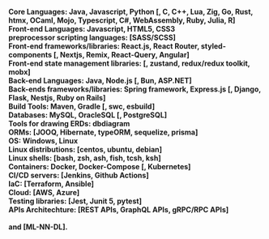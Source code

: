 **Core Languages: Java, Javascript, Python [, C, C++, Lua, Zig, Go, Rust, htmx, OCaml, Mojo, Typescript, C#, WebAssembly, Ruby, Julia, R]**\
**Front-end Languages: Javascript, HTML5, CSS3**\
**preprocessor scripting languages: [SASS/SCSS]**\
**Front-end frameworks/libraries: React.js, React Router, styled-components [, Nextjs, Remix, React-Query, Angular]**\
**Front-end state management libraries: [, zustand, redux/redux toolkit, mobx]**\
**Back-end Languages: Java, Node.js [, Bun, ASP.NET]**\
**Back-ends frameworks/libraries: Spring framework, Express.js [, Django, Flask, Nestjs, Ruby on Rails]**\
**Build Tools: Maven, Gradle [, swc, esbuild]**\
**Databases: MySQL, OracleSQL [, PostgreSQL]**\
**Tools for drawing ERDs: dbdiagram**\
**ORMs: [JOOQ, Hibernate, typeORM, sequelize, prisma]**\
**OS: Windows, Linux**\
**Linux distributions: [centos, ubuntu, debian]**\
**Linux shells: [bash, zsh, ash, fish, tcsh, ksh]**\
**Containers: Docker, Docker-Compose [, Kubernetes]**\
**CI/CD servers: [Jenkins, Github Actions]**\
**IaC: [Terraform, Ansible]**\
**Cloud: [AWS, Azure]**\
**Testing libraries: [Jest, Junit 5, pytest]**\
**APIs Architechture: [REST APIs, GraphQL APIs, gRPC/RPC APIs]**\
\
**and [ML-NN-DL].**

<!---
tariq-almalki/tariq-almalki is a ✨ special ✨ repository because its `README.md` (this file) appears on your GitHub profile.
You can click the Preview link to take a look at your changes.
--->
